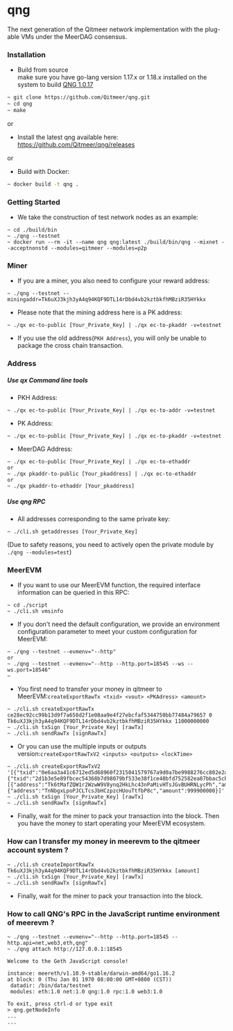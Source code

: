 # qng
The next generation of the Qitmeer network implementation with the plug-able VMs under the MeerDAG consensus.

### Installation
* Build from source  
make sure you have go-lang version 1.17.x or 1.18.x installed on the system to build [QNG 1.0.17](https://github.com/Qitmeer/qng/releases/tag/v1.0.17)
```bash
~ git clone https://github.com/Qitmeer/qng.git
~ cd qng
~ make
```

or
* Install the latest qng available here:
https://github.com/Qitmeer/qng/releases 

or
* Build with Docker:
```bash
~ docker build -t qng .
```


### Getting Started
* We take the construction of test network nodes as an example:
```
~ cd ./build/bin
~ ./qng --testnet
~ docker run --rm -it --name qng qng:latest ./build/bin/qng --mixnet --acceptnonstd --modules=qitmeer --modules=p2p
``` 

### Miner

* If you are a miner, you also need to configure your reward address:
```
~ ./qng --testnet --miningaddr=Tk6uXJ3kjh3yA4q94KQF9DTL14rDbd4vb2kztbkfhMBziR35HYkkx 
``` 

*  Please note that the mining address here is a PK address:
```
~ ./qx ec-to-public [Your_Private_Key] | ./qx ec-to-pkaddr -v=testnet
``` 
*  If you use the old address(`PKH Address`), you will only be unable to package the cross chain transaction.

### Address
##### Use qx Command line tools 
* PKH Address:
```
~ ./qx ec-to-public [Your_Private_Key] | ./qx ec-to-addr -v=testnet
```
* PK Address:
```
~ ./qx ec-to-public [Your_Private_Key] | ./qx ec-to-pkaddr -v=testnet
```
* MeerDAG Address:
```
~ ./qx ec-to-public [Your_Private_Key] | ./qx ec-to-ethaddr
or
~ ./qx pkaddr-to-public [Your_pkaddress] | ./qx ec-to-ethaddr
or
~ ./qx pkaddr-to-ethaddr [Your_pkaddress]
```


##### Use qng RPC 
* All addresses corresponding to the same private key: 
```
~ ./cli.sh getaddresses [Your_Private_Key]
```
(Due to safety reasons, you need to actively open the private module by `./qng --modules=test`)

### MeerEVM
* If you want to use our MeerEVM function, the required interface information can be queried in this RPC:
```
~ cd ./script
~ ./cli.sh vmsinfo
``` 
* If you don't need the default configuration, we provide an environment configuration parameter to meet your custom configuration for MeerEVM:
```
~ ./qng --testnet --evmenv="--http"
or
~ ./qng --testnet --evmenv="--http --http.port=18545 --ws --ws.port=18546"
~ 
``` 


* You first need to transfer your money in qitmeer to MeerEVM:`createExportRawTx <txid> <vout> <PKAdress> <amount>`
``` 
~ ./cli.sh createExportRawTx ce28ec92cc99b13d9f7a658d2f1e08aa9e4f27ebcfaf5344750bb77484a79657 0 Tk6uXJ3kjh3yA4q94KQF9DTL14rDbd4vb2kztbkfhMBziR35HYkkx 11000000000
~ ./cli.sh txSign [Your_Private_Key] [rawTx]
~ ./cli.sh sendRawTx [signRawTx]
``` 
* Or you can use the multiple inputs or outputs version:`createExportRawTxV2 <inputs> <outputs> <lockTime>`
``` 
~ ./cli.sh createExportRawTxV2 '[{"txid":"0e6aa3a41c6712ed5d68960f2315041579767a9d0a7be9988276cc802e2ae269","vout":0},{"txid":"2d1b3e5e89fbcec54368b7d98079bf533e38f1ce48bfd752582ea87bbac5cbca","vout":0}],[{"address":"Tk6tMafZQW1r2WzwW9V8ynq2HkLhc43nPaMivHTsJGvBUHRNLycPh","amount":11000000000},{"address":"TnNbgxLpoPJCLTcsJbHCzpzcHUouTtfbP8c","amount":999900000}]' 
~ ./cli.sh txSign [Your_Private_Key] [rawTx]
~ ./cli.sh sendRawTx [signRawTx]
``` 
* Finally, wait for the miner to pack your transaction into the block. Then you have the money to start operating your MeerEVM ecosystem.


### How can I transfer my money in meerevm to the qitmeer account system ?
```
~ ./cli.sh createImportRawTx Tk6uXJ3kjh3yA4q94KQF9DTL14rDbd4vb2kztbkfhMBziR35HYkkx [amount] 
~ ./cli.sh txSign [Your_Private_Key] [rawTx]
~ ./cli.sh sendRawTx [signRawTx]
``` 
* Finally, wait for the miner to pack your transaction into the block. 

### How to call QNG's RPC in the JavaScript runtime environment of meerevm ?
```
~ ./qng --testnet --evmenv="--http --http.port=18545 --http.api=net,web3,eth,qng"
~ ./qng attach http://127.0.0.1:18545

Welcome to the Geth JavaScript console!

instance: meereth/v1.10.9-stable/darwin-amd64/go1.16.2
at block: 0 (Thu Jan 01 1970 08:00:00 GMT+0800 (CST))
 datadir: /bin/data/testnet
 modules: eth:1.0 net:1.0 qng:1.0 rpc:1.0 web3:1.0

To exit, press ctrl-d or type exit
> qng.getNodeInfo
...
...

``` 
